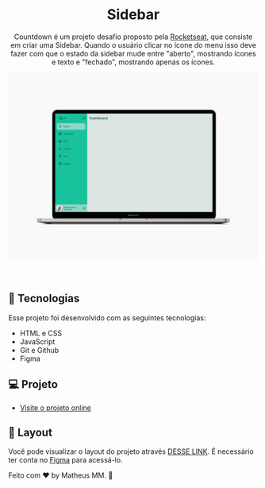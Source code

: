 <h1 align="center"> Sidebar </h1>

<p align="center">
Countdown é um projeto desafio proposto pela <a href="https://www.rocketseat.com.br/">Rocketseat</a>, que consiste em criar uma Sidebar. Quando o usuário clicar no ícone do menu isso deve fazer com que o estado da sidebar mude entre "aberto", mostrando ícones e texto e "fechado", mostrando apenas os ícones.<br/>
</p>
<p align="center">
  <img alt="License" src="./assets/preview.jpg">
</p>

<br>

## 🚀 Tecnologias

Esse projeto foi desenvolvido com as seguintes tecnologias:

- HTML e CSS
- JavaScript
- Git e Github
- Figma

## 💻 Projeto

- [Visite o projeto online](https://theusmm.github.io/sidebar/)

## 🔖 Layout

Você pode visualizar o layout do projeto através [DESSE LINK](https://www.figma.com/file/iOuqAlZvhAMkkfjCMFyc7Y/DD-%2F-Sidebar-Responsiva/duplicate). É necessário ter conta no [Figma](https://figma.com) para acessá-lo.

Feito com ♥ by Matheus MM. :wave:
